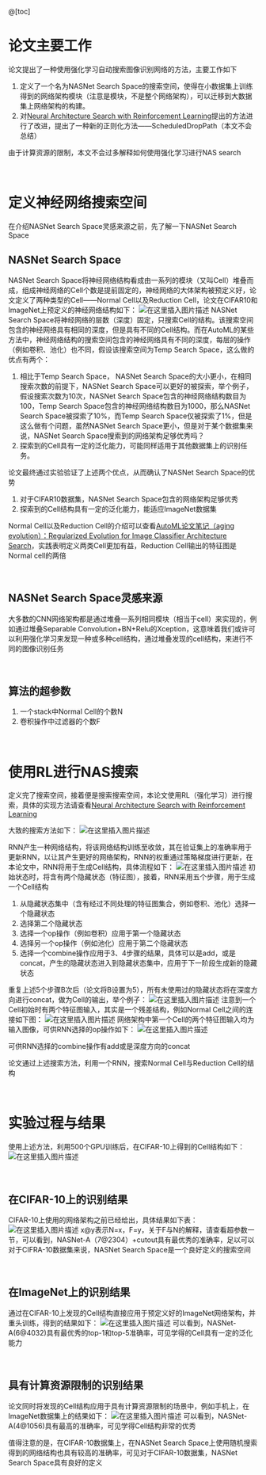 @[toc]



# 论文主要工作
论文提出了一种使用强化学习自动搜索图像识别网络的方法，主要工作如下

 1. 定义了一个名为NASNet Search Space的搜索空间，使得在小数据集上训练得到的网络架构模块（注意是模块，不是整个网络架构），可以迁移到大数据集上网络架构的构建。
 2. 对[Neural Architecture Search with Reinforcement Learning](https://arxiv.org/abs/1611.01578?twitter=@bigdata)提出的方法进行了改进，提出了一种新的正则化方法——ScheduledDropPath（本文不会总结）

由于计算资源的限制，本文不会过多解释如何使用强化学习进行NAS search

<br>

# 定义神经网络搜索空间

在介绍NASNet Search Space灵感来源之前，先了解一下NASNet Search Space

## NASNet Search Space
NASNet Search Space将神经网络结构看成由一系列的模块（又叫Cell）堆叠而成，组成神经网络的Cell个数是提前固定的，神经网络的大体架构被预定义好，论文定义了两种类型的Cell——Normal Cell以及Reduction Cell，论文在CIFAR10和ImageNet上预定义的神经网络结构如下：
![在这里插入图片描述](https://img-blog.csdnimg.cn/20190704105308927.png?x-oss-process=image/watermark,type_ZmFuZ3poZW5naGVpdGk,shadow_10,text_aHR0cHM6Ly9ibG9nLmNzZG4ubmV0L2RoYWl1ZGE=,size_16,color_FFFFFF,t_70)
NASNet Search Space将神经网络的层数（深度）固定，只搜索Cell的结构。该搜索空间包含的神经网络具有相同的深度，但是具有不同的Cell结构。而在AutoML的某些方法中，神经网络结构的搜索空间包含的神经网络具有不同的深度，每层的操作（例如卷积、池化）也不同，假设该搜索空间为Temp Search Space，这么做的优点有两个：

 1. 相比于Temp Search Space， NASNet Search Space的大小更小，在相同搜索次数的前提下，NASNet  Search Space可以更好的被探索，举个例子，假设搜索次数为10次，NASNet Search Space包含的神经网络结构数目为100，Temp Search Space包含的神经网络结构数目为1000，那么NASNet Search Space被探索了10%，而Temp Search Space仅被探索了1%，但是这么做有个问题，虽然NASNet Search Space更小，但是对于某个数据集来说，NASNet Search Space搜索到的网络架构足够优秀吗？
 2. 探索到的Cell具有一定的泛化能力，可能同样适用于其他数据集上的识别任务。

论文最终通过实验验证了上述两个优点，从而确认了NASNet Search Space的优势

 1. 对于CIFAR10数据集，NASNet Search Space包含的网络架构足够优秀
 2. 探索到的Cell结构具有一定的泛化能力，能适应ImageNet数据集

Normal Cell以及Reduction Cell的介绍可以查看[AutoML论文笔记（aging evolution）：Regularized Evolution for Image Classifier Architecture Search](https://blog.csdn.net/dhaiuda/article/details/93337707)，实践表明定义两类Cell更加有益，Reduction Cell输出的特征图是Normal cell的两倍

<br>

 ## NASNet Search Space灵感来源

大多数的CNN网络架构都是通过堆叠一系列相同模块（相当于cell）来实现的，例如通过堆叠Separable Convolution+BN+Relu的Xception，这意味着我们或许可以利用强化学习来发现一种或多种cell结构，通过堆叠发现的cell结构，来进行不同的图像识别任务

<br>

## 算法的超参数
 1. 一个stack中Normal Cell的个数N
 2. 卷积操作中过滤器的个数F

<br>

# 使用RL进行NAS搜索
定义完了搜索空间，接着便是搜索搜索空间，本论文使用RL（强化学习）进行搜索，具体的实现方法请查看[Neural Architecture Search with Reinforcement Learning](https://arxiv.org/abs/1611.01578?twitter=@bigdata)

大致的搜索方法如下：
![在这里插入图片描述](https://img-blog.csdnimg.cn/20190710100857899.png?x-oss-process=image/watermark,type_ZmFuZ3poZW5naGVpdGk,shadow_10,text_aHR0cHM6Ly9ibG9nLmNzZG4ubmV0L2RoYWl1ZGE=,size_16,color_FFFFFF,t_70)

RNN产生一种网络结构，将该网络结构训练至收敛，其在验证集上的准确率用于更新RNN，以让其产生更好的网络架构，RNN的权重通过策略梯度进行更新，在本论文中，RNN将用于生成Cell结构，具体流程如下：
![在这里插入图片描述](https://img-blog.csdnimg.cn/20190710101605477.png?x-oss-process=image/watermark,type_ZmFuZ3poZW5naGVpdGk,shadow_10,text_aHR0cHM6Ly9ibG9nLmNzZG4ubmV0L2RoYWl1ZGE=,size_16,color_FFFFFF,t_70)
初始状态时，将含有两个隐藏状态（特征图），接着，RNN采用五个步骤，用于生成一个Cell结构

 1. 从隐藏状态集中（含有经过不同处理的特征图集合，例如卷积、池化）选择一个隐藏状态
 2. 选择第二个隐藏状态
 3. 选择一个op操作（例如卷积）应用于第一个隐藏状态
 4. 选择另一个op操作（例如池化）应用于第二个隐藏状态
 5. 选择一个combine操作应用于3、4步骤的结果，具体可以是add，或是concat，产生的隐藏状态进入到隐藏状态集中，应用于下一阶段生成新的隐藏状态

重复上述5个步骤B次后（论文将B设置为5），所有未使用过的隐藏状态将在深度方向进行concat，做为Cell的输出，举个例子：
![在这里插入图片描述](https://img-blog.csdnimg.cn/20190710102954106.png?x-oss-process=image/watermark,type_ZmFuZ3poZW5naGVpdGk,shadow_10,text_aHR0cHM6Ly9ibG9nLmNzZG4ubmV0L2RoYWl1ZGE=,size_16,color_FFFFFF,t_70)
注意到一个Cell初始时有两个特征图输入，其实是一个残差结构，例如Normal Cell之间的连接如下图：
![在这里插入图片描述](https://img-blog.csdnimg.cn/20190710103802239.png?x-oss-process=image/watermark,type_ZmFuZ3poZW5naGVpdGk,shadow_10,text_aHR0cHM6Ly9ibG9nLmNzZG4ubmV0L2RoYWl1ZGE=,size_16,color_FFFFFF,t_70)
网络架构中第一个Cell的两个特征图输入均为输入图像，可供RNN选择的op操作如下：
![在这里插入图片描述](https://img-blog.csdnimg.cn/20190710103617694.png?x-oss-process=image/watermark,type_ZmFuZ3poZW5naGVpdGk,shadow_10,text_aHR0cHM6Ly9ibG9nLmNzZG4ubmV0L2RoYWl1ZGE=,size_16,color_FFFFFF,t_70)

可供RNN选择的combine操作有add或是深度方向的concat

论文通过上述搜索方法，利用一个RNN，搜索Normal Cell与Reduction Cell的结构

<br>

# 实验过程与结果
使用上述方法，利用500个GPU训练后，在CIFAR-10上得到的Cell结构如下：
![在这里插入图片描述](https://img-blog.csdnimg.cn/20190710151620248.png?x-oss-process=image/watermark,type_ZmFuZ3poZW5naGVpdGk,shadow_10,text_aHR0cHM6Ly9ibG9nLmNzZG4ubmV0L2RoYWl1ZGE=,size_16,color_FFFFFF,t_70)

<br>

## 在CIFAR-10上的识别结果
CIFAR-10上使用的网络架构之前已经给出，具体结果如下表：
![在这里插入图片描述](https://img-blog.csdnimg.cn/20190710152026188.png?x-oss-process=image/watermark,type_ZmFuZ3poZW5naGVpdGk,shadow_10,text_aHR0cHM6Ly9ibG9nLmNzZG4ubmV0L2RoYWl1ZGE=,size_16,color_FFFFFF,t_70)
x@y表示N=x，F=y，关于F与N的解释，请查看超参数一节，可以看到，NASNet-A（7@2304）+cutout具有最优秀的准确率，足以可以对于CIFRA-10数据集来说，NASNet Search Space是一个良好定义的搜索空间

<br>

## 在ImageNet上的识别结果
通过在CIFAR-10上发现的Cell结构直接应用于预定义好的ImageNet网络架构，并重头训练，得到的结果如下：
![在这里插入图片描述](https://img-blog.csdnimg.cn/20190710153118360.png?x-oss-process=image/watermark,type_ZmFuZ3poZW5naGVpdGk,shadow_10,text_aHR0cHM6Ly9ibG9nLmNzZG4ubmV0L2RoYWl1ZGE=,size_16,color_FFFFFF,t_70)
可以看到，NASNet-A(6@4032)具有最优秀的top-1和top-5准确率，可见学得的Cell具有一定的泛化能力

<br>

## 具有计算资源限制的识别结果
论文同时将发现的Cell结构应用于具有计算资源限制的场景中，例如手机上，在ImageNet数据集上的结果如下：
![在这里插入图片描述](https://img-blog.csdnimg.cn/20190710153522486.png?x-oss-process=image/watermark,type_ZmFuZ3poZW5naGVpdGk,shadow_10,text_aHR0cHM6Ly9ibG9nLmNzZG4ubmV0L2RoYWl1ZGE=,size_16,color_FFFFFF,t_70)
可以看到，NASNet-A(4@1056)具有最高的准确率，可见学得Cell结构非常的优秀

值得注意的是，在CIFAR-10数据集上，在NASNet Search Space上使用随机搜索得到的网络结构也具有较高的准确率，可见对于CIFAR-10数据集，NASNet Search Space具有良好的定义

